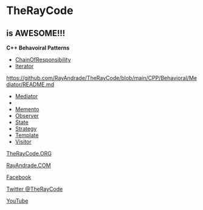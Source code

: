 # TheRayCode
## is AWESOME!!!

**C++ Behavoiral Patterns**

* [ChainOfResponsibility](./ChainOfResponsibility/README.md)
* [Iterator](./Behavioral/Iterator/README.md)

https://github.com/RayAndrade/TheRayCode/blob/main/CPP/Behavioral/Mediator/README.md

 * [Mediator](https://github.com/RayAndrade/TheRayCode/blob/main/CPP/Behavioral/Mediator/README.md)
 * 
 * [Memento](https://github.com/RayAndrade/TheRayCode/blob/main/main/CPP/Behavoiral/Memento/README.md)
 * [Observer](https://github.com/RayAndrade/TheRayCode/blob/main/main/CPP/Behavoiral/Observer/README.md)
 * [State](https://github.com/RayAndrade/TheRayCode/blob/main/main/CPP/Behavoiral/State/README.md)
 * [Strategy](https://github.com/RayAndrade/TheRayCode/blob/main/main/CPP/Behavoiral/Strategy/README.md)
 * [Template](https://github.com/RayAndrade/TheRayCode/blob/main/main/CPP/Behavoiral/Template/README.md)
 * [Visitor](https://github.com/RayAndrade/TheRayCode/blob/main/main/CPP/Behavoiral/Visitor/README.md)


[TheRayCode.ORG](https://www.TheRayCode.org)

[RayAndrade.COM](https://www.RayAndrade.com)


[Facebook](https://www.facebook.com/TheRayCode/)

[Twitter @TheRayCode](https://www.twitter.com/TheRayCode/)

[YouTube](https://www.youtube.com/AndradeRay/)
